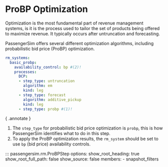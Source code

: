 # ProBP Optimization

Optimization is the most fundamental part of revenue management systems, is it
is the process used to tailor the set of products being offered to maximize revenue.
It typically occurs after untruncation and forecasting.

PassengerSim offers several different optimization algorithms, including
probabilistic bid price (ProBP) optimization.

```yaml title="example.yaml" hl_lines="3 12"
rm_systems:
  basic_probp:
    availability_control: bp #(2)!
    processes:
      DCP:
      - step_type: untruncation
        algorithm: em
        kind: leg
      - step_type: forecast
        algorithm: additive_pickup
        kind: leg
      - step_type: probp #(1)!
```
{ .annotate }

1.  The `step_type` for probabilistic bid price optimization is `probp`, this is
    how PassengerSim identifies what to do in this step.
2.  To apply the ProBP optimization results, the `rm_system` should be set to use
    `bp` (bid price) availability controls.


::: passengersim.rm.ProBPStep
    options:
      show_root_heading: true
      show_root_full_path: false
      show_source: false
      members:
        - snapshot_filters
